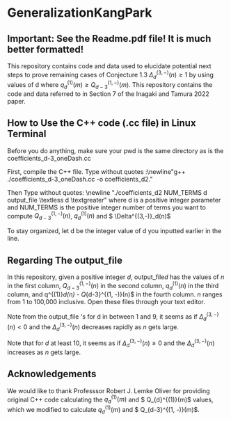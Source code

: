 # GeneralizationKangPark

## Important: See the Readme.pdf file! It is much better formatted!

This repository contains code and data used to elucidate potential next steps to prove remaining cases of Conjecture 1.3 $\Delta^{(3,-)}_d(n) \geq 1$ by using values of d where $q_d^{(1)}(m) \geq Q_{d-3}^{(1, -)}(m)$. This repository contains the code and data referred to in Section 7 of the Inagaki and Tamura 2022 paper.

## How to Use the C++ code (.cc file) in Linux Terminal

Before you do anything, make sure your pwd is the same directory as is the coefficients\_d\-3\_oneDash.cc

First, compile the C++ file. Type without quotes :\newline"g++ ./coefficients\_d\-3\_oneDash.cc \-o coefficients\_d2."


Then Type without quotes: \newline "./coefficients\_d2 NUM\_TERMS d output\_file \textless d \textgreater" where d is a positive integer parameter and NUM\_TERMS is the positive integer number of terms you want to compute $Q_{d-3}^{(1, -)}(n)$, $q_{d}^{(1)}(n)$ and $ \Delta^{(3,-)}_d(n)$

To stay organized, let d be the integer value of d you inputted earlier in the line.

## Regarding The output\_file

In this repository, given a positive integer $d$, output\_file$d$ has the values of $n$ in the first column,
  $Q_{d-3}^{(1, -)}(n)$ in the second column, $q^{(1)}_d(n)$ in the third column, and q^{(1)}_d(n) - Q_{d-3}^{(1, -)}(n)$ in the fourth column. $n$ ranges from 1 to 100,000 inclusive. Open these files through your text editor.
  
  Note from the output\_file 's  for d
 in between 1 and 9, it seems as if 
  $\Delta^{(3,-)}_d(n) < 0$ and the $\Delta^{(3,-)}_d(n)$ decreases rapidly as $n$ gets large.

  Note that for $d$ at least 10,
  it seems as if $\Delta^{(3,-)}_d(n) \geq 0$ and the $\Delta^{(3,-)}_d(n)$ increases as $n$ gets large.
  
 ## Acknowledgements
  
  We would like to thank Professsor Robert J. Lemke Oliver for providing original C++ code calculating the $q_d^{(1)}(m)$ and $ Q_{d}^{(1)}(m)$ values, which we modified to calculate $q_d^{(1)}(m)$ and $ Q_{d-3}^{(1, -)}(m)$.
